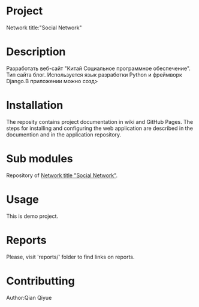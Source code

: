 # Project

Network title:"Social Network"

# Description

Разработать веб-сайт "Китай Социальное программное обеспечение". Тип сайта блог.
 Используется язык разработки Python и фреймворк Django.B приложении можно созд>

# Installation

The reposity contains project documentation in wiki and GitHub Pages.
The steps for installing and configuring the web application are described
in the documention and in the application repository.

# Sub modules

Repository of [Network title "Social Network"](https://github.com/fpmi-hci-2023/project12b-web-12041117three).

# Usage

This is demo project.

# Reports

Please, visit 'reports/' folder to find links on reports.

# Contributting

Author:Qian Qiyue



